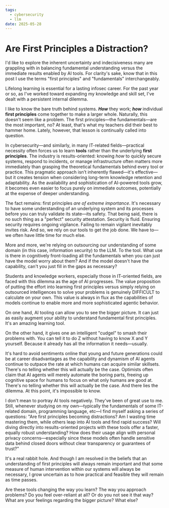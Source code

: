 ```yaml
---
tags:
  - cybersecurity
  - llm
date: 2025-05-28
---
```

# Are First Principles a Distraction?
I'd like to explore the inherent uncertainty and indecisiveness many are grappling with in balancing fundamental understanding versus the immediate results enabled by AI tools. For clarity's sake, know that in this post I use the terms "first principles" and "fundamentals" interchangeably.

Lifelong learning is essential for a lasting infosec career. For the past year or so, as I've worked toward expanding my knowledge and skill set, I've dealt with a persistent internal dilemma.

I like to know the bare truth behind systems. ***How*** they work; ***how*** individual **first principles** come together to make a larger whole. Naturally, this doesn't seem like a problem. The first principles—the fundamentals—are the most important, no? At least, that's what my teachers did their best to hammer home. Lately, however, that lesson is continually called into question.

In cybersecurity—and similarly, in many IT-related fields—practical necessity often forces us to learn **tools** rather than the underlying **first principles**. The industry is results-oriented: knowing *how* to quickly secure systems, respond to incidents, or manage infrastructure often matters more immediately than grasping the theoretical fundamentals behind every tool or practice. This pragmatic approach isn’t inherently flawed—it's effective—but it creates tension when considering long-term knowledge retention and adaptability. As the availability and sophistication of AI-powered tools grow, it becomes even easier to focus purely on immediate outcomes, potentially at the expense of deeper understanding.

The fact remains: first principles *are of extreme importance*. It's necessary to have some understanding of an underlying system and its processes before you can truly validate its state—its safety. That being said, there is no such thing as a "perfect" security attestation. Security is fluid. Ensuring security requires ongoing vigilance. Failing to remain vigilant inevitably invites risk. And so, we rely on our tools to get the job done. We have to—we often have little time for much else.

More and more, we're relying on outsourcing our understanding of some domain (in this case, information security) to the LLM. To the tool. What use is there in cognitively front-loading all the fundamentals when you can just have the model worry about them? And if the model doesn't have the capability, can't you just fill in the gaps as necessary?

Students and knowledge workers, especially those in IT-oriented fields, are faced with this dilemma as the age of AI progresses. The value proposition of putting the effort into learning first principles versus simply relying on outsourced intelligences to solve your problems is genuinely DIFFICULT to calculate on your own. This value is always in flux as the capabilities of models continue to enable more and more sophisticated agentic behavior. 

On one hand, AI tooling can allow you to see the bigger picture. It can just as easily augment your ability to understand fundamental first principles. It's an amazing learning tool.

On the other hand, it gives one an intelligent "cudgel" to smash their problems with. You can tell it to do Z without having to know X and Y yourself. Because it already has all the information it needs—usually.

It's hard to avoid sentiments online that young and future generations could be at career disadvantages as the capability and dynamism of AI agents continue to outpace the rate at which humans can acquire similar skillsets. There's no telling whether this will actually be the case. Optimists often claim that AI agents will merely automate the boring parts, freeing up cognitive space for humans to focus on what only humans are good at. There's no telling whether this will actually be the case. And there lies the dilemma. At this point, it's impossible to know.

I don't mean to portray AI tools negatively. They've been of great use to me. Still, whenever studying on my own—typically the fundamentals of some IT-related domain, programming language, etc—I find myself asking a series of questions: "Are first principles becoming distractions? Am I wasting time mastering them, while others leap into AI tools and find rapid success? Will diving directly into results-oriented projects with these tools offer a faster, equally robust understanding? How does their usage align with personal privacy concerns—especially since these models often handle sensitive data behind closed doors without clear transparency or guarantees of trust?"

It's a real rabbit hole. And though I am resolved in the beliefs that an understanding of first principles will always remain important and that some measure of human intervention within our systems will always be necessary, I grow uncertain as to how practical and feasible they will remain as time passes.

Are these tools changing the way you learn? The way you approach problems? Do you feel over-reliant at all? Or do you not see it that way? What are your feelings regarding the bigger picture? What else?